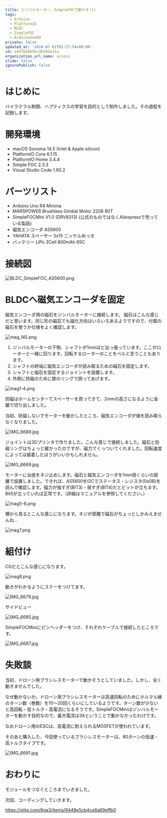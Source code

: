 ```yaml
---
title: ジンバルモーター、SimpleFOCで動かす(1)
tags:
  - Arduino
  - PlatformIO
  - BLDC
  - SimpleFOC
  - ArduinoUnoR4
private: false
updated_at: '2024-07-01T01:27:54+09:00'
id: e4d768db56cdb59da31a
organization_url_name: access
slide: false
ignorePublish: false
---
```

# はじめに

バイラテラル制御、ハプティクスの学習を目的として制作しました。その過程を記録します。

# 開発環境

* macOS Sonoma 14.5 (Intel & Apple silicon)
* PlatformIO Core 6.1.15
* PlatformIO Home 3.4.4
* Simple FOC 2.3.3
* Visual Studio Code 1.90.2

# パーツリスト

* Arduino Uno R4 Minima
* MARSPOWER Brushless Gimbal Motor 2208 80T
* SimpleFOCMini V1.0 (DRV8313) (公式のものではなくAliexpressで売っている製品)
* 磁気エンコーダ AS5600
* YAHATA スペーサー 5x15 ニッケルめっき
* バッテリー LiPo 3Cell 800mAh 65C

# 接続図

![BLDC_SimpleFOC_AS5600.png](https://qiita-image-store.s3.ap-northeast-1.amazonaws.com/0/3569302/fc481c46-e237-f3de-40cb-9ae2ba4667e7.png)
 
# BLDCへ磁気エンコーダを固定

磁気エンコーダ用の磁石をジンバルモーターに接続します。
磁石はこんな感じだと思います。同じ形の磁石でも磁化方向はいろいろあるようですので、付属の磁石を使うか仕様をよく確認します。

![mag_NS.png](https://qiita-image-store.s3.ap-northeast-1.amazonaws.com/0/3569302/9bd6a8e8-f584-c1fa-b611-38187255cc39.png)

1. ジンバルモーターの下側、シャフトが1mmほど出っ張っています。ここがローターと一緒に回ります。回転するローターのことをベルと言うこともあります。
2. シャフトの終端に磁気エンコーダが読み取るための磁石を固定します。
3. シャフトと磁石を固定するジョイントを設置します。
4. 外側に防磁のために鉄のリングで囲ってあげます。

![mag1-4.png](https://qiita-image-store.s3.ap-northeast-1.amazonaws.com/0/3569302/dee724c5-4cbe-2341-5e33-2efb13396b24.png)

防磁はホームセンターでスペーサーを買ってきて、2mmの高さになるように金鋸で切り出しました。

当初、防磁しないでモーターを動かしたところ、磁気エンコーダが値を読み取らなくなりました。

![IMG_6689.jpg](https://qiita-image-store.s3.ap-northeast-1.amazonaws.com/0/3569302/b61245ec-8e2e-46d0-6dba-fd17ebfbbc93.jpeg)

ジョイントは3Dプリンタで作りました。こんな感じで接続しました。磁石と防磁リングはちょっと緩かったのですが、磁力でくっついてくれました。回転速度によっては接着したほうがいいかもしれません。

![IMG_6669.jpg](https://qiita-image-store.s3.ap-northeast-1.amazonaws.com/0/3569302/f53592da-54cf-4f2c-0b8d-71d07a61b68c.jpeg)

モーターに台座をネジ止めします。磁石と磁気エンコーダを1mm弱くらいの距離で設置しました。できれば、AS5600をI2Cでステータス・レジスタ(0x0B)を読んで確認します。磁力が強すぎ(BIT3)・弱すぎ(BIT4)だとビットが立ちます。Bit5が立っていれば正常です。（詳細はマニュアルを参照してください。）

![mag5-6.png](https://qiita-image-store.s3.ap-northeast-1.amazonaws.com/0/3569302/508e20f4-13b3-1330-5038-7d93da68b2df.png)

横から見るとこんな感じになります。ネジが邪魔で磁石がちょっとしかみえませんね…

![mag7.png](https://qiita-image-store.s3.ap-northeast-1.amazonaws.com/0/3569302/8dec114c-1ce4-5917-72c5-f1f9f33c13f6.png)

# 組付け

CGだとこんな感じになります。

![mag8.png](https://qiita-image-store.s3.ap-northeast-1.amazonaws.com/0/3569302/acfbe534-d3a1-4a02-0e15-184c89e0924b.png)

動きがわかるようにステーをつけてます。

![IMG_6679.jpg](https://qiita-image-store.s3.ap-northeast-1.amazonaws.com/0/3569302/a789449c-13b0-60dd-7d4c-85b1bdf0c1ec.jpeg)

サイドビュー

![IMG_6685.jpg](https://qiita-image-store.s3.ap-northeast-1.amazonaws.com/0/3569302/6ec2da53-0405-99bf-41c7-0db7da28fb38.jpeg)

SimpleFOCMiniにピンヘッダーをつけ、それぞれケーブルで接続したところです。

![IMG_6687.jpg](https://qiita-image-store.s3.ap-northeast-1.amazonaws.com/0/3569302/ffe17b4a-cd22-f703-f07a-e102e49138a8.jpeg)

# 失敗談

当初、ドローン用ブラシレスモーターで動かそうとしていました。しかし、全く動きませんでした。

なぜ動かないか。ドローン用ブラシレスモーターは高速回転のためにホルマル線のターン数（巻数）を10〜20回くらいにしているようです。ターン数が少ないと高回転・低トルク・高電流になるそうです。SimpleFOCMiniはジンバルモーターを動かす目的なので、最大電流は3Aということで動かなかったわけです。

なおドローン用のESCは、高電流に耐えられるMOSFETが使われています。

そのあと購入した、今回使っているブラシレスモーターは、80ターンの低速・高トルクタイプです。

![IMG_6691.jpg](https://qiita-image-store.s3.ap-northeast-1.amazonaws.com/0/3569302/e9352401-f2dc-ab11-4fe0-d06910a1e3b5.jpeg)

# おわりに

モジュールをつなぐところまでいきました。

次回、コーディングしていきます。

https://qiita.com/8ga3/items/9448e5cb4ce6a69effb0

